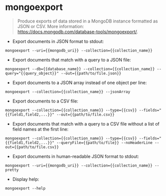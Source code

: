 # mongoexport

> Produce exports of data stored in a MongoDB instance formatted as JSON or CSV.
> More information: <https://docs.mongodb.com/database-tools/mongoexport/>.

- Export documents in JSON format to stdout:

`mongoexport --uri={{mongodb_uri}} --collection={{collection_name}} `

- Export documents that match with a query to a JSON file:

`mongoexport --db={{database_name}} --collection={{collection_name}} --query="{{query_object}}" --out={{path/to/file.json}}`

- Export documents to a JSON array instead of one object per line:

`mongoexport --collection={{collection_name}} --jsonArray`

- Export documents to a CSV file:

`mongoexport --collection={{collection_name}} --type={{csv}} --fields="{{field1,field2,...}}" --out={{path/to/file.csv}}`

- Export documents that match with a query to a CSV file without a list of field names at the first line:

`mongoexport --collection={{collection_name}} --type={{csv}} --fields="{{field1,field2,...}}" --queryFile={{path/to/file}} --noHeaderLine --out={{path/to/file.csv}}`

- Export documents in human-readable JSON format to stdout:

`mongoexport --uri={{mongodb_uri}} --collection={{collection_name}} --pretty`

- Display help:

`mongoexport --help`
